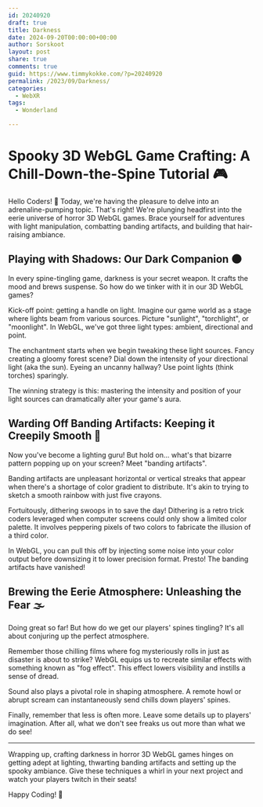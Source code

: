 ```yaml
---
id: 20240920
draft: true
title: Darkness
date: 2024-09-20T00:00:00+00:00
author: Sorskoot
layout: post
share: true
comments: true
guid: https://www.timmykokke.com/?p=20240920
permalink: /2023/09/Darkness/
categories:
  - WebXR
tags:
  - Wonderland

---
```

# Spooky 3D WebGL Game Crafting: A Chill-Down-the-Spine Tutorial 🎮

Hello Coders! 👾 Today, we're having the pleasure to delve into an adrenaline-pumping topic. That's right! We're plunging headfirst into the eerie universe of horror 3D WebGL games. Brace yourself for adventures with light manipulation, combatting banding artifacts, and building that hair-raising ambiance.

## Playing with Shadows: Our Dark Companion 🌑

In every spine-tingling game, darkness is your secret weapon. It crafts the mood and brews suspense. So how do we tinker with it in our 3D WebGL games?

Kick-off point: getting a handle on light. Imagine our game world as a stage where lights beam from various sources. Picture "sunlight", "torchlight", or "moonlight". In WebGL, we've got three light types: ambient, directional and point.

The enchantment starts when we begin tweaking these light sources. Fancy creating a gloomy forest scene? Dial down the intensity of your directional light (aka the sun). Eyeing an uncanny hallway? Use point lights (think torches) sparingly.

The winning strategy is this: mastering the intensity and position of your light sources can dramatically alter your game's aura.

## Warding Off Banding Artifacts: Keeping it Creepily Smooth 🌈

Now you've become a lighting guru! But hold on... what's that bizarre pattern popping up on your screen? Meet "banding artifacts".

Banding artifacts are unpleasant horizontal or vertical streaks that appear when there's a shortage of color gradient to distribute. It's akin to trying to sketch a smooth rainbow with just five crayons.

Fortuitously, dithering swoops in to save the day! Dithering is a retro trick coders leveraged when computer screens could only show a limited color palette. It involves peppering pixels of two colors to fabricate the illusion of a third color.

In WebGL, you can pull this off by injecting some noise into your color output before downsizing it to lower precision format. Presto! The banding artifacts have vanished!

## Brewing the Eerie Atmosphere: Unleashing the Fear 🌫️

Doing great so far! But how do we get our players' spines tingling? It's all about conjuring up the perfect atmosphere.

Remember those chilling films where fog mysteriously rolls in just as disaster is about to strike? WebGL equips us to recreate similar effects with something known as "fog effect". This effect lowers visibility and instills a sense of dread.

Sound also plays a pivotal role in shaping atmosphere. A remote howl or abrupt scream can instantaneously send chills down players' spines.

Finally, remember that less is often more. Leave some details up to players' imagination. After all, what we don't see freaks us out more than what we do see!

---

Wrapping up, crafting darkness in horror 3D WebGL games hinges on getting adept at lighting, thwarting banding artifacts and setting up the spooky ambiance. Give these techniques a whirl in your next project and watch your players twitch in their seats!

Happy Coding! 🚀